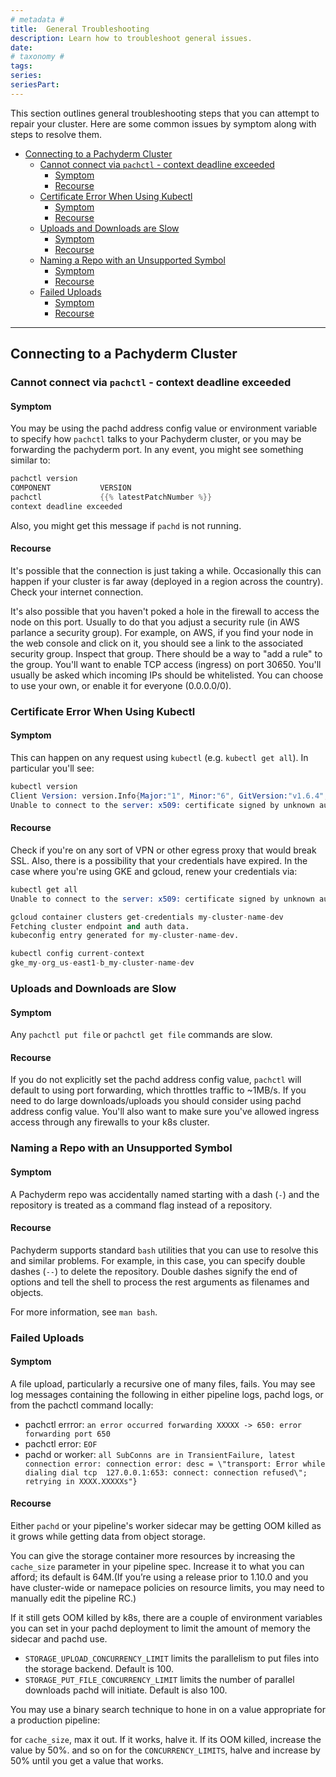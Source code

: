 ```yaml
---
# metadata # 
title:  General Troubleshooting
description: Learn how to troubleshoot general issues.
date: 
# taxonomy #
tags: 
series:
seriesPart:
---
```


This section outlines general troubleshooting steps that you can
attempt to repair your cluster.
Here are some common issues by symptom along with steps to resolve them. 

- [Connecting to a Pachyderm Cluster](#connecting-to-a-pachyderm-cluster)
  - [Cannot connect via `pachctl` - context deadline exceeded](#cannot-connect-via-pachctl---context-deadline-exceeded)
    - [Symptom](#symptom)
    - [Recourse](#recourse)
  - [Certificate Error When Using Kubectl](#certificate-error-when-using-kubectl)
    - [Symptom](#symptom-1)
    - [Recourse](#recourse-1)
  - [Uploads and Downloads are Slow](#uploads-and-downloads-are-slow)
    - [Symptom](#symptom-2)
    - [Recourse](#recourse-2)
  - [Naming a Repo with an Unsupported Symbol](#naming-a-repo-with-an-unsupported-symbol)
    - [Symptom](#symptom-3)
    - [Recourse](#recourse-3)
  - [Failed Uploads](#failed-uploads)
    - [Symptom](#symptom-4)
    - [Recourse](#recourse-4)

---

## Connecting to a Pachyderm Cluster

### Cannot connect via `pachctl` - context deadline exceeded

#### Symptom

You may be using the pachd address config value or environment variable to specify how `pachctl` talks to your Pachyderm cluster, or you may be forwarding the pachyderm port.  In any event, you might see something similar to:

```s
pachctl version
COMPONENT           VERSION                                          
pachctl             {{% latestPatchNumber %}}  
context deadline exceeded
```

Also, you might get this message if `pachd` is not running.

#### Recourse

It's possible that the connection is just taking a while. Occasionally this can happen if your cluster is far away (deployed in a region across the country). Check your internet connection.

It's also possible that you haven't poked a hole in the firewall to access the node on this port. Usually to do that you adjust a security rule (in AWS parlance a security group). For example, on AWS, if you find your node in the web console and click on it, you should see a link to the associated security group. Inspect that group. There should be a way to "add a rule" to the group. You'll want to enable TCP access (ingress) on port 30650. You'll usually be asked which incoming IPs should be whitelisted. You can choose to use your own, or enable it for everyone (0.0.0.0/0).


### Certificate Error When Using Kubectl

#### Symptom

This can happen on any request using `kubectl` (e.g. `kubectl get all`). In particular you'll see:

```s
kubectl version
Client Version: version.Info{Major:"1", Minor:"6", GitVersion:"v1.6.4", GitCommit:"d6f433224538d4f9ca2f7ae19b252e6fcb66a3ae", GitTreeState:"clean", BuildDate:"2017-05-19T20:41:24Z", GoVersion:"go1.8.1", Compiler:"gc", Platform:"darwin/amd64"}
Unable to connect to the server: x509: certificate signed by unknown authority
```

#### Recourse

Check if you're on any sort of VPN or other egress proxy that would break SSL.  Also, there is a possibility that your credentials have expired. In the case where you're using GKE and gcloud, renew your credentials via:

```s
kubectl get all
Unable to connect to the server: x509: certificate signed by unknown authority
```

```s
gcloud container clusters get-credentials my-cluster-name-dev
Fetching cluster endpoint and auth data.
kubeconfig entry generated for my-cluster-name-dev.
```

```s
kubectl config current-context
gke_my-org_us-east1-b_my-cluster-name-dev
```

### Uploads and Downloads are Slow

#### Symptom

Any `pachctl put file` or `pachctl get file` commands are slow.

#### Recourse

If you do not explicitly set the pachd address config value, `pachctl` will default to using port forwarding, which throttles traffic to ~1MB/s. If you need to do large downloads/uploads you should consider using pachd address config value. You'll also want to make sure you've allowed ingress access through any firewalls to your k8s cluster.

### Naming a Repo with an Unsupported Symbol

#### Symptom

A Pachyderm repo was accidentally named starting with a dash (`-`) and the repository
is treated as a command flag instead of a repository.

#### Recourse

Pachyderm supports standard `bash` utilities that you can
use to resolve this and similar problems. For example, in this case,
you can specify double dashes (`--`) to delete the repository. Double dashes
signify the end of options and tell the shell to process the
rest arguments as filenames and objects.

For more information, see `man bash`.

### Failed Uploads

#### Symptom

A file upload, particularly a recursive one of many files, fails. You may see log messages containing the following in either pipeline logs, pachd logs, or from the pachctl command locally:
- pachctl errror: ``an error occurred forwarding XXXXX -> 650: error forwarding port 650``
- pachctl error: ``EOF``
- pachd or worker: ``all SubConns are in TransientFailure, latest connection error: connection error: desc = \"transport: Error while dialing dial tcp  127.0.0.1:653: connect: connection refused\"; retrying in XXXX.XXXXXs"}``

#### Recourse

Either ``pachd`` or your pipeline's worker sidecar may be getting OOM killed as it grows while getting data from object storage. 

You can give the storage container more resources by increasing the ``cache_size`` parameter in your pipeline spec. Increase it to what you can afford; its default is 64M.(If you’re using a release prior to 1.10.0 and you have cluster-wide or namepace policies on resource limits, you may need to manually edit the pipeline RC.)

If it still gets OOM killed by k8s, there are a couple of environment variables you can set in your pachd deployment to limit the amount of memory the sidecar and pachd use.

- ``STORAGE_UPLOAD_CONCURRENCY_LIMIT`` limits the parallelism to put files into the storage backend. Default is 100.
- ``STORAGE_PUT_FILE_CONCURRENCY_LIMIT`` limits the number of parallel downloads pachd will initiate. Default is also 100.

You may use a binary search technique to hone in on a value appropriate for a production pipeline:

for ``cache_size``, max it out. If it works, halve it. If its OOM killed, increase the value by 50%. and so on
for the ``CONCURRENCY_LIMITS``, halve and increase by 50% until you get a value that works.
